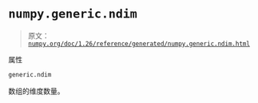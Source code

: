 # `numpy.generic.ndim`

> 原文：[`numpy.org/doc/1.26/reference/generated/numpy.generic.ndim.html`](https://numpy.org/doc/1.26/reference/generated/numpy.generic.ndim.html)

属性

```py
generic.ndim
```

数组的维度数量。
